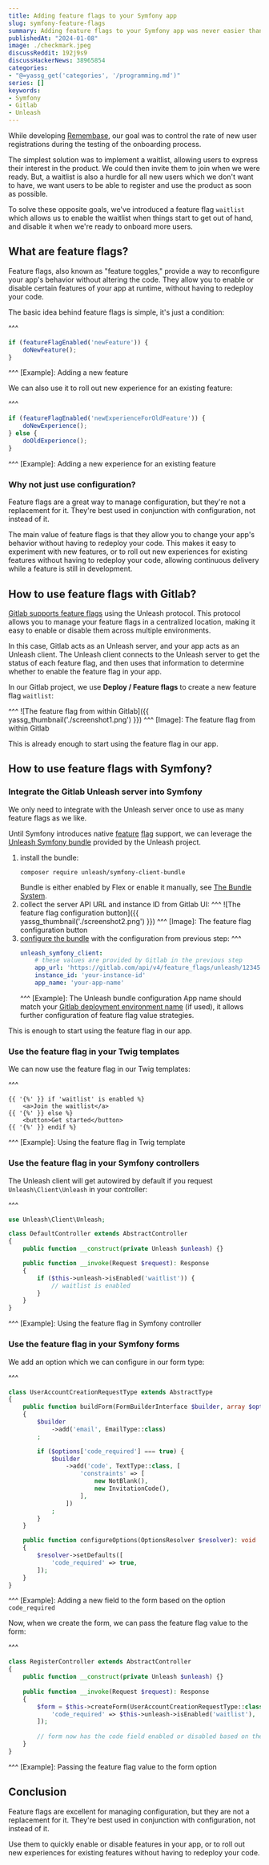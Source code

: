 ```yaml
---
title: Adding feature flags to your Symfony app
slug: symfony-feature-flags
summary: Adding feature flags to your Symfony app was never easier than with Gitlab and Unleash Symfony bundle
publishedAt: "2024-01-08"
image: ./checkmark.jpeg
discussReddit: 192j9s9
discussHackerNews: 38965854
categories:
- "@=yassg_get('categories', '/programming.md')"
series: []
keywords:
- Symfony
- Gitlab
- Unleash
---
```


While developing [Remembase](https://remembase.com/), our goal was to control the rate of new user registrations during the testing of the onboarding process.

The simplest solution was to implement a waitlist, allowing users to express their interest in the product. We could then invite them to join when we were ready.
But, a waitlist is also a hurdle for all new users which we don't want to have, we want users to be able to register and use the product as soon as possible.

To solve these opposite goals, we've introduced a feature flag `waitlist` which allows us to enable the waitlist when things start to get out of hand, and disable it when we're ready to onboard more users.

## What are feature flags?

Feature flags, also known as "feature toggles," provide a way to reconfigure your app's behavior without altering the code. They allow you to enable or disable certain features of your app at runtime, without having to redeploy your code.

The basic idea behind feature flags is simple, it's just a condition:

^^^
```javascript
if (featureFlagEnabled('newFeature')) {
    doNewFeature();
}
```
^^^ [Example]: Adding a new feature

We can also use it to roll out new experience for an existing feature:

^^^
```javascript
if (featureFlagEnabled('newExperienceForOldFeature')) {
    doNewExperience();
} else {
    doOldExperience();
}
```
^^^ [Example]: Adding a new experience for an existing feature

### Why not just use configuration?

Feature flags are a great way to manage configuration, but they're not a replacement for it. They're best used in conjunction with configuration, not instead of it.

The main value of feature flags is that they allow you to change your app's behavior without having to redeploy your code. This makes it easy to experiment with new features, or to roll out new experiences for existing features without having to redeploy your code, allowing continuous delivery while a feature is still in development.

## How to use feature flags with Gitlab?

[Gitlab supports feature flags](https://docs.gitlab.com/ee/operations/feature_flags.html) using the Unleash protocol. This protocol allows you to manage your feature flags in a centralized location, making it easy to enable or disable them across multiple environments.

In this case, Gitlab acts as an Unleash server, and your app acts as an Unleash client. The Unleash client connects to the Unleash server to get the status of each feature flag, and then uses that information to determine whether to enable the feature flag in your app.

In our Gitlab project, we use **Deploy / Feature flags** to create a new feature flag `waitlist`:

^^^
![The feature flag from within Gitlab]({{ yassg_thumbnail('./screenshot1.png') }})
^^^ [Image]: The feature flag from within Gitlab

This is already enough to start using the feature flag in our app. 

## How to use feature flags with Symfony?

### Integrate the Gitlab Unleash server into Symfony

We only need to integrate with the Unleash server once to use as many feature flags as we like.

Until Symfony introduces native [feature](https://github.com/symfony/symfony/pull/51649) [flag](https://github.com/symfony/symfony/pull/53213) support, we can leverage the [Unleash Symfony bundle](https://packagist.org/packages/unleash/symfony-client-bundle) provided by the Unleash project.

1. install the bundle:
   ```shell 
   composer require unleash/symfony-client-bundle
   ``` 
   Bundle is either enabled by Flex or enable it manually, see [The Bundle System](https://symfony.com/doc/current/bundles.html).
2. collect the server API URL and instance ID from Gitlab UI:
   ^^^
   ![The feature flag configuration button]({{ yassg_thumbnail('./screenshot2.png') }})
   ^^^ [Image]: The feature flag configuration button 
3. [configure the bundle](https://github.com/Unleash/unleash-client-symfony/tree/main?tab=readme-ov-file#basic-usage) with the configuration from previous step:
   ^^^
   ```yaml
   unleash_symfony_client:
       # these values are provided by Gitlab in the previous step
       app_url: 'https://gitlab.com/api/v4/feature_flags/unleash/12345678'
       instance_id: 'your-instance-id'
       app_name: 'your-app-name' 
   ```
   ^^^ [Example]: The Unleash bundle configuration
   App name should match your [Gitlab deployment environment name](https://docs.gitlab.com/ee/ci/environments/) (if used), it allows further configuration of feature flag value strategies.

This is enough to start using the feature flag in our app.

### Use the feature flag in your Twig templates

We can now use the feature flag in our Twig templates:

^^^
```twig
{{ '{%' }} if 'waitlist' is enabled %}
    <a>Join the waitlist</a>
{{ '{%' }} else %}
    <button>Get started</button>
{{ '{%' }} endif %}
``` 
^^^ [Example]: Using the feature flag in Twig template

### Use the feature flag in your Symfony controllers

The Unleash client will get autowired by default if you request `Unleash\Client\Unleash` in your controller:

^^^
```php
use Unleash\Client\Unleash;

class DefaultController extends AbstractController
{
    public function __construct(private Unleash $unleash) {}

    public function __invoke(Request $request): Response
    {
        if ($this->unleash->isEnabled('waitlist')) {
            // waitlist is enabled
        }
    }
}
```
^^^ [Example]: Using the feature flag in Symfony controller

### Use the feature flag in your Symfony forms

We add an option which we can configure in our form type:

^^^
```php
class UserAccountCreationRequestType extends AbstractType
{
    public function buildForm(FormBuilderInterface $builder, array $options): void
    {
        $builder
            ->add('email', EmailType::class)
        ;

        if ($options['code_required'] === true) {
            $builder
                ->add('code', TextType::class, [
                    'constraints' => [
                        new NotBlank(),
                        new InvitationCode(),
                    ],
                ])
            ;
        }
    }

    public function configureOptions(OptionsResolver $resolver): void
    {
        $resolver->setDefaults([
            'code_required' => true,
        ]);
    }
}
```
^^^ [Example]: Adding a new field to the form based on the option `code_required`

Now, when we create the form, we can pass the feature flag value to the form:

^^^
```php
class RegisterController extends AbstractController
{
    public function __construct(private Unleash $unleash) {}
    
    public function __invoke(Request $request): Response
    {
        $form = $this->createForm(UserAccountCreationRequestType::class, options: [
            'code_required' => $this->unleash->isEnabled('waitlist'),
        ]);
        
        // form now has the code field enabled or disabled based on the feature flag value
    }
}
```
^^^ [Example]: Passing the feature flag value to the form option

## Conclusion

Feature flags are excellent for managing configuration, but they are not a replacement for it. They're best used in conjunction with configuration, not instead of it.

Use them to quickly enable or disable features in your app, or to roll out new experiences for existing features without having to redeploy your code.
